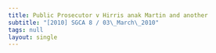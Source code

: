 ```yaml
---
title: Public Prosecutor v Hirris anak Martin and another
subtitle: "[2010] SGCA 8 / 03\_March\_2010"
tags: null
layout: single
---
```


